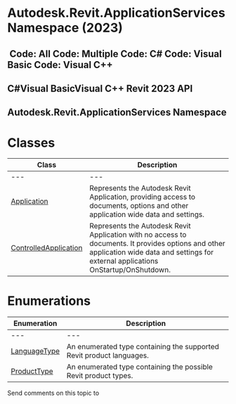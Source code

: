 # Autodesk.Revit.ApplicationServices Namespace (2023)

﻿
 Code: All Code: Multiple Code: C# Code: Visual Basic Code: Visual C++   
---  
C#Visual BasicVisual C++
Revit 2023 API  
---  
Autodesk.Revit.ApplicationServices Namespace  
---  
# Classes
| Class | Description |
| --- | --- |
| --- | --- | --- |
| [Application](94db8ea8-d2c3-5e71-8030-466bcb8e4426.md "Application Class") | Represents the Autodesk Revit Application, providing access to documents, options and other application wide data and settings. |
| [ControlledApplication](35859972-2407-3910-cb07-bbb337e307e6.md "ControlledApplication Class") | Represents the Autodesk Revit Application with no access to documents. It provides options and other application wide data and settings for external applications OnStartup/OnShutdown. |

# Enumerations
| Enumeration | Description |
| --- | --- |
| --- | --- | --- |
| [LanguageType](dfda33cf-cbff-9fde-6672-38402e87510f.md "LanguageType Enumeration") | An enumerated type containing the supported Revit product languages. |
| [ProductType](819ac6c7-9b44-e99d-7d5a-e9a106013d13.md "ProductType Enumeration") | An enumerated type containing the possible Revit product types. |

Send comments on this topic to 